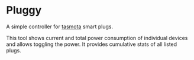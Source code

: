 # Pluggy

A simple controller for [tasmota](https://github.com/arendst/tasmota) smart plugs.

This tool shows current and total power consumption of individual devices and allows toggling the power. It provides cumulative stats of all listed plugs.
